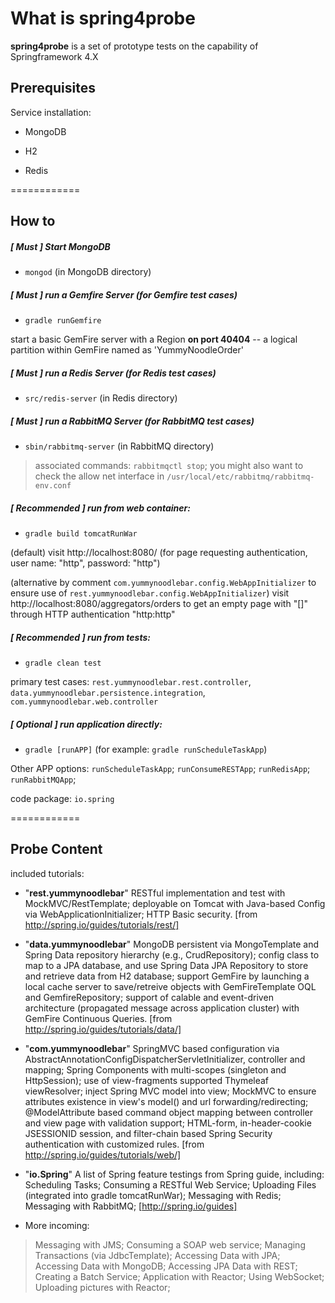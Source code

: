 # What is spring4probe

**spring4probe** is a set of prototype tests on the capability of Springframework 4.X

## Prerequisites 

Service installation:

* MongoDB 

* H2

* Redis

============

## How to

##### [ **Must** ] Start MongoDB

* `mongod` (in MongoDB directory)

##### [ **Must** ] run a Gemfire Server (for Gemfire test cases)

* `gradle runGemfire` 

start a basic GemFire server with a Region **on port 40404** -- a logical partition within GemFire named as 'YummyNoodleOrder'

##### [ **Must** ] run a Redis Server (for Redis test cases)

* `src/redis-server` (in Redis directory)

##### [ **Must** ] run a RabbitMQ Server (for RabbitMQ test cases)

* `sbin/rabbitmq-server` (in RabbitMQ directory)

>associated commands: `rabbitmqctl stop`; you might also want to check the allow net interface in `/usr/local/etc/rabbitmq/rabbitmq-env.conf`

##### [ **Recommended** ] run from web container:

* `gradle build tomcatRunWar` 

(default) visit http://localhost:8080/ (for page requesting authentication, user name: "http", password: "http")

(alternative by comment `com.yummynoodlebar.config.WebAppInitializer` to ensure use of `rest.yummynoodlebar.config.WebAppInitializer`) visit http://localhost:8080/aggregators/orders to get an empty page with "[]" through HTTP authentication "http:http"

##### [ **Recommended** ] run from tests:

* `gradle clean test` 

primary test cases: `rest.yummynoodlebar.rest.controller`, `data.yummynoodlebar.persistence.integration`, `com.yummynoodlebar.web.controller`

##### [ **Optional** ] run application directly:

* `gradle [runAPP]` (for example: `gradle runScheduleTaskApp`)

Other APP options: `runScheduleTaskApp`; `runConsumeRESTApp`; `runRedisApp`; `runRabbitMQApp`; 

code package: `io.spring` 

============

## Probe Content

included tutorials:

* "**rest.yummynoodlebar**" RESTful implementation and test with MockMVC/RestTemplate; deployable on Tomcat with Java-based Config via WebApplicationInitializer; HTTP Basic security. [from http://spring.io/guides/tutorials/rest/]

* "**data.yummynoodlebar**" MongoDB persistent via MongoTemplate and Spring Data repository hierarchy (e.g., CrudRepository); config class to map to a JPA database, and use Spring Data JPA Repository to store and retrieve data from H2 database; support GemFire by launching a local cache server to save/retreive objects with GemFireTemplate OQL and GemfireRepository; support of calable and event-driven architecture (propagated message across application cluster) with GemFire Continuous Queries. [from http://spring.io/guides/tutorials/data/]

* "**com.yummynoodlebar**" SpringMVC based configuration via AbstractAnnotationConfigDispatcherServletInitializer, controller and mapping; Spring Components with multi-scopes (singleton and HttpSession); use of view-fragments supported Thymeleaf viewResolver; inject Spring MVC model into view; MockMVC to ensure attributes existence in view's model() and url forwarding/redirecting; @ModelAttribute based command object mapping between controller and view page with validation support; HTML-form, in-header-cookie JSESSIONID session, and filter-chain based Spring Security authentication with customized rules. [from http://spring.io/guides/tutorials/web/]

* "**io.Spring**" A list of Spring feature testings from Spring guide, including: Scheduling Tasks; Consuming a RESTful Web Service; Uploading Files (integrated into gradle tomcatRunWar); Messaging with Redis; Messaging with RabbitMQ; [http://spring.io/guides]

* More incoming:

>Messaging with JMS; Consuming a SOAP web service; Managing Transactions (via JdbcTemplate); Accessing Data with JPA; Accessing Data with MongoDB; Accessing JPA Data with REST; Creating a Batch Service; Application with Reactor; Using WebSocket; Uploading pictures with Reactor;




